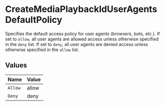 # CreateMediaPlaybackIdUserAgentsDefaultPolicy

Specifies the default access policy for user agents (browsers, bots, etc.). 
If set to `allow`, all user agents are allowed access unless otherwise specified in the `deny` list. 
If set to `deny`, all user agents are denied access unless otherwise specified in the `allow` list.



## Values

| Name    | Value   |
| ------- | ------- |
| `Allow` | allow   |
| `Deny`  | deny    |